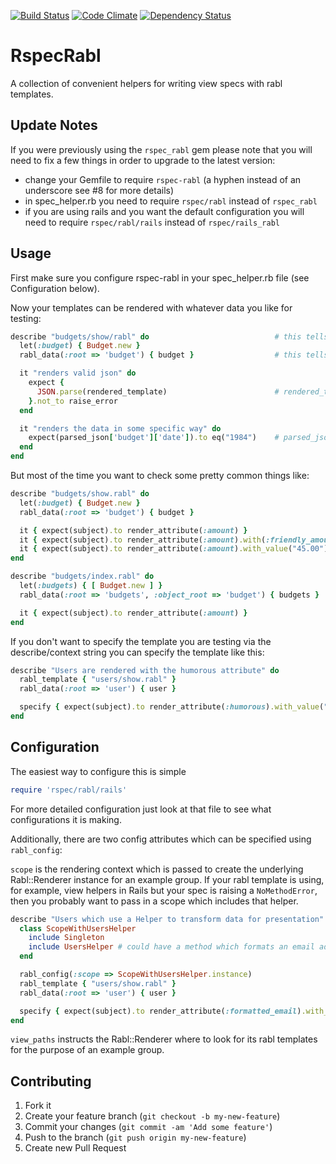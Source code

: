 [![Build Status](https://travis-ci.org/mmmries/rspec_rabl.svg?branch=master)](https://travis-ci.org/mmmries/rspec_rabl)
[![Code Climate](https://codeclimate.com/github/mmmries/rspec_rabl/badges/gpa.svg)](https://codeclimate.com/github/mmmries/rspec_rabl)
[![Dependency Status](https://gemnasium.com/mmmries/rspec_rabl.svg)](https://gemnasium.com/mmmries/rspec_rabl)

# RspecRabl

A collection of convenient helpers for writing view specs with rabl templates.

## Update Notes

If you were previously using the `rspec_rabl` gem please note that you will need to fix a few things in order to upgrade to the latest version:

* change your Gemfile to require `rspec-rabl` (a hyphen instead of an underscore see #8 for more details)
* in spec\_helper.rb you need to require `rspec/rabl` instead of `rspec_rabl`
* if you are using rails and you want the default configuration you will need to require `rspec/rabl/rails` instead of `rspec/rails_rabl`

## Usage

First make sure you configure rspec-rabl in your spec\_helper.rb file (see Configuration below).

Now your templates can be rendered with whatever data you like for testing:

```ruby
describe "budgets/show/rabl" do                            # this tells us what template you want to test
  let(:budget) { Budget.new }
  rabl_data(:root => 'budget') { budget }                  # this tells us what data to use when rendering and what structure you expect the template to have (use root and object_root just like rabl)

  it "renders valid json" do
    expect {
      JSON.parse(rendered_template)                        # rendered_template is the rendered string
    }.not_to raise_error
  end

  it "renders the data in some specific way" do
    expect(parsed_json['budget']['date']).to eq("1984")    # parsed_json is the parsed out version of the rendered string
  end
end
```

But most of the time you want to check some pretty common things like:

```ruby
describe "budgets/show.rabl" do
  let(:budget) { Budget.new }
  rabl_data(:root => 'budget') { budget }

  it { expect(subject).to render_attribute(:amount) }                        # parsed_json['budget']['amount'] == budget.amount
  it { expect(subject).to render_attribute(:amount).with(:friendly_amount) } # parsed_json['budget']['amount'] == budget.friendly_amount
  it { expect(subject).to render_attribute(:amount).with_value("45.00") }    # parsed_json['budget']['amount'] == "45.00"
end

describe "budgets/index.rabl" do
  let(:budgets) { [ Budget.new ] }
  rabl_data(:root => 'budgets', :object_root => 'budget') { budgets }

  it { expect(subject).to render_attribute(:amount) }                       # parsed_json['budgets'].first['budget']['amount'] == budgets.first.amount
end
```

If you don't want to specify the template you are testing via the describe/context string you can specify the template like this:

```ruby
describe "Users are rendered with the humorous attribute" do
  rabl_template { "users/show.rabl" }
  rabl_data(:root => 'user') { user }

  specify { expect(subject).to render_attribute(:humorous).with_value("not really") }
end
```

## Configuration

The easiest way to configure this is simple

```ruby
require 'rspec/rabl/rails'
```

For more detailed configuration just look at that file to see what configurations it is making.

Additionally, there are two config attributes which can be specified using `rabl_config`:

`scope` is the rendering context which is passed to create the underlying Rabl::Renderer instance for an example group. If your rabl template is using, for example, view helpers in Rails but your spec is raising a `NoMethodError`, then you probably want to pass in a scope which includes that helper.

```ruby
describe "Users which use a Helper to transform data for presentation" do
  class ScopeWithUsersHelper
    include Singleton
    include UsersHelper # could have a method which formats an email address for use below
  end

  rabl_config(:scope => ScopeWithUsersHelper.instance)
  rabl_template { "users/show.rabl" }
  rabl_data(:root => 'user') { user }

  specify { expect(subject).to render_attribute(:formatted_email).with_value('"Kung Fury" <thechosenone@example.com>') }
end
```

`view_paths` instructs the Rabl::Renderer where to look for its rabl templates for the purpose of an example group.

## Contributing

1. Fork it
2. Create your feature branch (`git checkout -b my-new-feature`)
3. Commit your changes (`git commit -am 'Add some feature'`)
4. Push to the branch (`git push origin my-new-feature`)
5. Create new Pull Request

